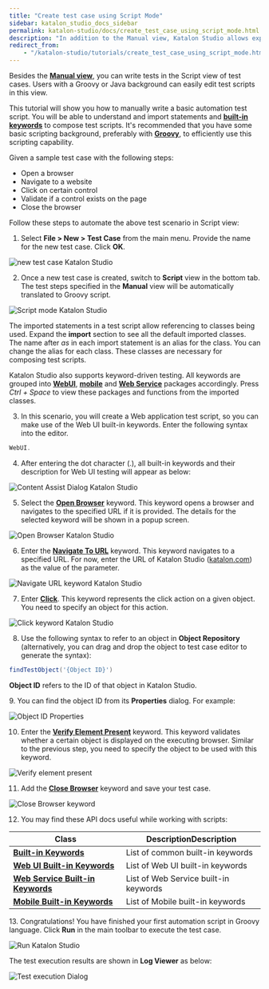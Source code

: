 ```yaml
---
title: "Create test case using Script Mode"
sidebar: katalon_studio_docs_sidebar
permalink: katalon-studio/docs/create_test_case_using_script_mode.html
description: "In addition to the Manual view, Katalon Studio allows expert users to programmatically write automation test in the Script mode of test cases."
redirect_from:
    - "/katalon-studio/tutorials/create_test_case_using_script_mode.html"
---
```

Besides the **[Manual view](/x/9YEw)**, you can write tests in the Script view of test cases. Users with a Groovy or Java background can easily edit test scripts in this view.

This tutorial will show you how to manually write a basic automation test script. You will be able to understand and import statements and **[built-in keywords](https://docs.katalon.com/katalon-studio/docs/webui-accept-alert.html#description)** to compose test scripts. It's recommended that you have some basic scripting background, preferably with **[Groovy](http://groovy-lang.org/)**, to efficiently use this scripting capability.

Given a sample test case with the following steps:

*   Open a browser
*   Navigate to a website
*   Click on certain control
*   Validate if a control exists on the page
*   Close the browser

Follow these steps to automate the above test scenario in Script view:

1. Select **File > New > Test Case** from the main menu. Provide the name for the new test case. Click **OK**.


![new test case Katalon Studio](../../images/katalon-studio/tutorials/create_test_case_using_script_mode/1.-Katalon-new-test-case1.png)


2. Once a new test case is created, switch to **Script** view in the bottom tab. The test steps specified in the **Manual** view will be automatically translated to Groovy script.


![Script mode Katalon Studio](../../images/katalon-studio/tutorials/create_test_case_using_script_mode/2.-Katalon-script-view.png)


The imported statements in a test script allow referencing to classes being used. Expand the **import** section to see all the default imported classes. The name after _as_ in each import statement is an alias for the class. You can change the alias for each class. These classes are necessary for composing test scripts.

Katalon Studio also supports keyword-driven testing. All keywords are grouped into **[WebUI](https://docs.katalon.com/katalon-studio/docs/webui-accept-alert.html#description)**, **[mobile](https://docs.katalon.com/katalon-studio/docs/mobile-close-application.html)** and **[Web Service](https://docs.katalon.com/katalon-studio/docs/ws-send-request.html)** packages accordingly. Press _Ctrl + Space_ to view these packages and functions from the imported classes.

3. In this scenario, you will create a Web application test script, so you can make use of the Web UI built-in keywords. Enter the following syntax into the editor.

```groovy
WebUI.

```


4. After entering the dot character (.), all built-in keywords and their description for Web UI testing will appear as below:


![Content Assist Dialog Katalon Studio](../../images/katalon-studio/tutorials/create_test_case_using_script_mode/4.-Content-Assist.png)


5. Select the **[**Open Browser**](/display/KD/%5BWebUI%5D+Open+Browser)** keyword. This keyword opens a browser and navigates to the specified URL if it is provided. The details for the selected keyword will be shown in a popup screen.


![Open Browser Katalon Studio](../../images/katalon-studio/tutorials/create_test_case_using_script_mode/5.-Katalon-Open-Browser.png)


6. Enter the [**Navigate To URL**](/display/KD/%5BWebUI%5D+Navigate+to+Url) keyword. This keyword navigates to a specified URL. For now, enter the URL of Katalon Studio ([katalon.com](https://www.katalon.com/)) as the value of the parameter.


![Navigate URL keyword Katalon Studio](../../images/katalon-studio/tutorials/create_test_case_using_script_mode/6.-Katalon-Nagivate-to-url.png)


7. Enter **[Click](/display/KD/%5BWebUI%5D+Click)**. This keyword represents the click action on a given object. You need to specify an object for this action.


![Click keyword Katalon Studio](../../images/katalon-studio/tutorials/create_test_case_using_script_mode/7.-Katalon-Click-keyword.png)


8. Use the following syntax to refer to an object in **Object Repository** (alternatively, you can drag and drop the object to test case editor to generate the syntax):


```groovy
findTestObject('{Object ID}')

```

**Object ID** refers to the ID of that object in Katalon Studio.


9. You can find the object ID from its **Properties** dialog. For example:


![Object ID Properties](../../images/katalon-studio/tutorials/create_test_case_using_script_mode/9.-Katalon-Test-Object.png)


10. Enter the **[Verify Element Present](/display/KD/%5BWebUI%5D+Verify+Element+Present)** keyword. This keyword validates whether a certain object is displayed on the executing browser. Similar to the previous step, you need to specify the object to be used with this keyword.


![Verify element present](../../images/katalon-studio/tutorials/create_test_case_using_script_mode/10.-Katalon-Verify-Element.png)


11. Add the [**Close Browser**](/display/KD/%5BWebUI%5D+Close+Browser) keyword and save your test case.


![Close Browser keyword](../../images/katalon-studio/tutorials/create_test_case_using_script_mode/11.-Katalon-Close-browser.png)


12. You may find these API docs useful while working with scripts:


| Class | DescriptionDescription |
| --- | --- |
| **[Built-in Keywords](http://api-docs.katalon.com/studio/v4.6.0.2/api/com/kms/katalon/core/keyword/BuiltinKeywords.html)** | List of common built-in keywords |
| **[Web UI Built-in Keywords](http://api-docs.katalon.com/studio/v4.6.0.2/api/com/kms/katalon/core/webui/keyword/WebUiBuiltInKeywords.html)** | List of Web UI built-in keywords |
| **[Web Service Built-in Keywords](http://api-docs.katalon.com/studio/v4.6.0.2/api/com/kms/katalon/core/webservice/keyword/WSBuiltInKeywords.html)** | List of Web Service built-in keywords |
| **[Mobile Built-in Keywords](http://api-docs.katalon.com/studio/v4.6.0.2/api/com/kms/katalon/core/mobile/keyword/MobileBuiltInKeywords.html)** | List of Mobile built-in keywords |


13. Congratulations! You have finished your first automation script in Groovy language. Click **Run** in the main toolbar to execute the test case.


![Run Katalon Studio](../../images/katalon-studio/tutorials/create_test_case_using_script_mode/13.-Katalon-Run.png)


The test execution results are shown in **Log Viewer** as below:


![Test execution Dialog](../../images/katalon-studio/tutorials/create_test_case_using_script_mode/13b-Katalon-Log-viewer.png)
